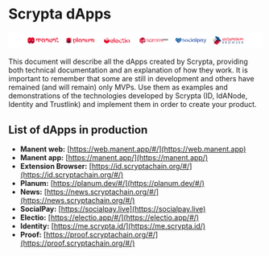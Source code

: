 # Scrypta dApps

![dapps](../.vuepress/public/assets/other/dapps.png)

This document will describe all the dApps created by Scrypta, providing both technical documentation and an explanation of how they work. It is important to remember that some are still in development and others have remained (and will remain) only MVPs. Use them as examples and demonstrations of the technologies developed by Scrypta (ID, IdANode, Identity and Trustlink) and implement them in order to create your product.


## List of dApps in production

- **Manent web:** [https://web.manent.app/#/](https://web.manent.app)
- **Manent app:** [https://manent.app/](https://manent.app/)
- **Extension Browser:** [https://id.scryptachain.org/#/](https://id.scryptachain.org/#/)
- **Planum:** [https://planum.dev/#/](https://planum.dev/#/)
- **News:** [https://news.scryptachain.org/#/](https://news.scryptachain.org/#/)
- **SocialPay:** [https://socialpay.live](https://socialpay.live)
- **Electio:** [https://electio.app/#/](https://electio.app/#/)
 - **Identity:** [https://me.scrypta.id/](https://me.scrypta.id/)
- **Proof:** [https://proof.scryptachain.org/#/](https://proof.scryptachain.org/#/)